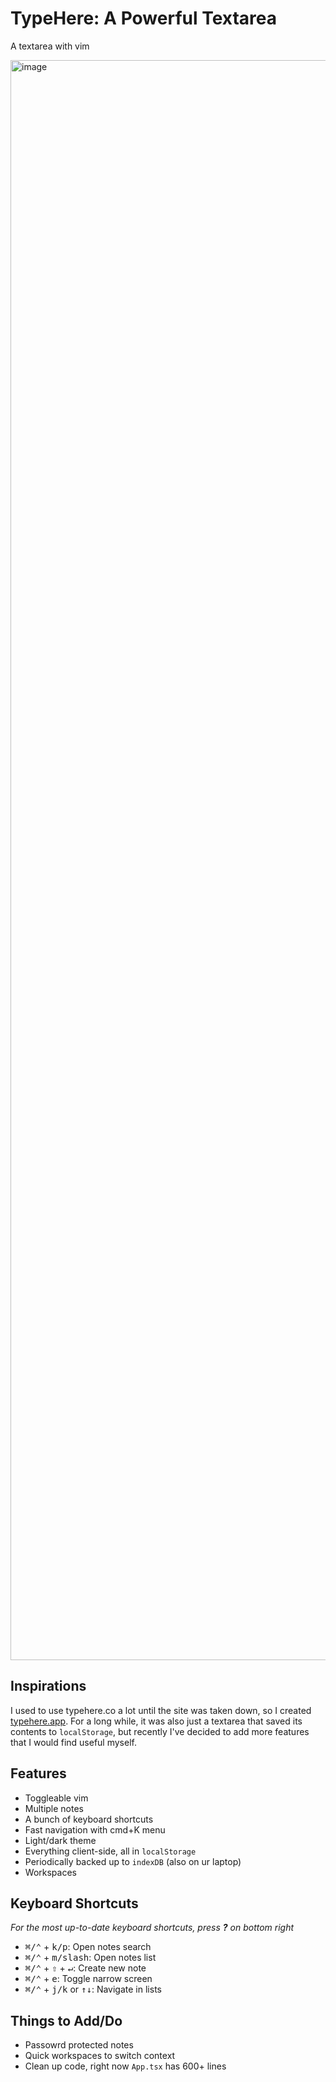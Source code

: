 # TypeHere: A Powerful Textarea

A textarea with vim

<img width="2560" alt="image" src="https://github.com/shaoruu/typehere.app/assets/35216312/4fdcbb50-6d84-48f4-88d8-07e5f3547a92">

## Inspirations

I used to use typehere.co a lot until the site was taken down, so I created [typehere.app](https://typehere.app). For a long while, it was also just a textarea that saved its contents to `localStorage`, but recently I've decided to add more features that I would find useful myself.

## Features

- Toggleable vim
- Multiple notes
- A bunch of keyboard shortcuts 
- Fast navigation with cmd+K menu
- Light/dark theme
- Everything client-side, all in `localStorage`
- Periodically backed up to `indexDB` (also on ur laptop)
- Workspaces

## Keyboard Shortcuts

<i>For the most up-to-date keyboard shortcuts, press <b>?</b> on bottom right</i>

- <kbd>⌘/⌃</kbd> + <kbd>k/p</kbd>: Open notes search
- <kbd>⌘/⌃</kbd> + <kbd>m/slash</kbd>: Open notes list 
- <kbd>⌘/⌃</kbd> + <kbd>⇧</kbd> + <kbd>↵</kbd>: Create new note
- <kbd>⌘/⌃</kbd> + <kbd>e</kbd>: Toggle narrow screen
- <kbd>⌘/⌃</kbd> + <kbd>j/k</kbd> or <kbd>↑↓</kbd>: Navigate in lists

## Things to Add/Do

- Passowrd protected notes
- Quick workspaces to switch context
- Clean up code, right now `App.tsx` has 600+ lines
